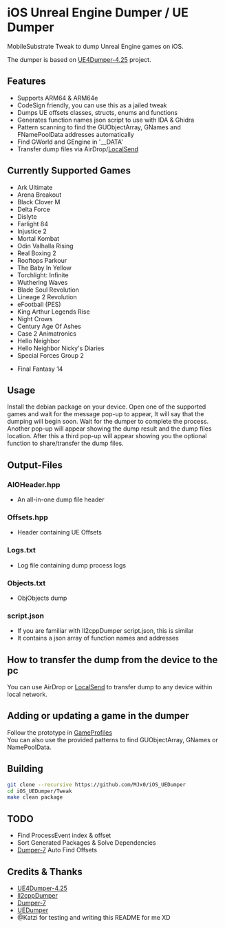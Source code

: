 # iOS Unreal Engine Dumper / UE Dumper

MobileSubstrate Tweak to dump Unreal Engine games on iOS.

The dumper is based on [UE4Dumper-4.25](https://github.com/guttir14/UnrealDumper-4.25)
project.

## Features

* Supports ARM64 & ARM64e
* CodeSign friendly, you can use this as a jailed tweak
* Dumps UE offsets classes, structs, enums and functions
* Generates function names json script to use with IDA & Ghidra
* Pattern scanning to find the GUObjectArray, GNames and FNamePoolData addresses automatically
* Find GWorld and GEngine in '__DATA'
* Transfer dump files via AirDrop/[LocalSend](https://github.com/localsend/localsend)

## Currently Supported Games

* Ark Ultimate
* Arena Breakout
* Black Clover M
* Delta Force
* Dislyte
* Farlight 84
* Injustice 2
* Mortal Kombat
* Odin Valhalla Rising
* Real Boxing 2
* Rooftops Parkour
* The Baby In Yellow
* Torchlight: Infinite
* Wuthering Waves
* Blade Soul Revolution
* Lineage 2 Revolution
* eFootball (PES)
* King Arthur Legends Rise
* Night Crows
* Century Age Of Ashes
* Case 2 Animatronics
* Hello Neighbor
* Hello Neighbor Nicky's Diaries
* Special Forces Group 2
- Final Fantasy 14

## Usage

Install the debian package on your device.
Open one of the supported games and wait for the message pop-up to appear, It will say that the dumping will begin soon.
Wait for the dumper to complete the process.
Another pop-up will appear showing the dump result and the dump files location.
After this a third pop-up will appear showing you the optional function to share/transfer the dump files.

## Output-Files

### AIOHeader.hpp

* An all-in-one dump file header

### Offsets.hpp

* Header containing UE Offsets

### Logs.txt

* Log file containing dump process logs

### Objects.txt

* ObjObjects dump

### script.json

* If you are familiar with Il2cppDumper script.json, this is similar
* It contains a json array of function names and addresses

## How to transfer the dump from the device to the pc

You can use AirDrop or [LocalSend](https://github.com/localsend/localsend) to transfer dump to any device within local network.

## Adding or updating a game in the dumper

Follow the prototype in [GameProfiles](Tweak/src/UE/UEGameProfiles)<br/>
You can also use the provided patterns to find GUObjectArray, GNames or NamePoolData.

## Building

```bash
git clone --recursive https://github.com/MJx0/iOS_UEDumper
cd iOS_UEDumper/Tweak
make clean package
```

## TODO

* Find ProcessEvent index & offset
* Sort Generated Packages & Solve Dependencies
* [Dumper-7](https://github.com/Encryqed/Dumper-7) Auto Find Offsets

## Credits & Thanks

* [UE4Dumper-4.25](https://github.com/guttir14/UnrealDumper-4.25)
* [Il2cppDumper](https://github.com/Perfare/Il2CppDumper)
* [Dumper-7](https://github.com/Encryqed/Dumper-7)
* [UEDumper](https://github.com/Spuckwaffel/UEDumper)
* @Katzi for testing and writing this README for me XD
